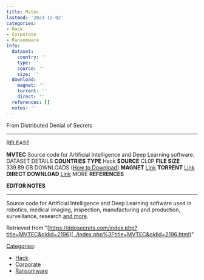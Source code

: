 ```yaml
---
title: Mvtec
lastmod: '2023-12-02'
categories:
- Hack
- Corporate
- Ransomware
info:
  dataset:
    country: ''
    type: ''
    source: ''
    size: ''
  download:
    magnet: ''
    torrent: ''
    direct: ''
  references: []
  notes: ''
---
```




From Distributed Denial of Secrets

---
RELEASE

**MVTEC**
Source code for Artificial Intelligence and Deep Learning software.
DATASET DETAILS
**COUNTRIES**
**TYPE** Hack
**SOURCE** CL0P
**FILE SIZE** 339.89 GB
DOWNLOADS ([How to Download](Torrents.html "Torrents"))
**MAGNET** [Link](magnet:?xt=urn:btih:11bd200b49b37bbda129b56531d99d5844bfbd3d&dn=MVTEC&tr=udp://tracker.coppersurfer.tk:6969&tr=udp://9.rarbg.to:2920&tr=udp://tracker.opentrackr.org:1337&tr=udp://tracker.leechers-paradise.org:6969&tr=udp://exodus.desync.com:6969)
**TORRENT** [Link](../images/d/d0/MVTEC.torrent)
**DIRECT DOWNLOAD** [Link](https://data.ddosecrets.com/MVTEC/)
MORE
**REFERENCES**

**EDITOR NOTES**

---

Source code for Artificial Intelligence and Deep Learning software used
in robotics, medical imaging, inspection, manufacturing and production,
surveillance, research [and
more](https://www.mvtec.com/industries).

Retrieved from
"[https://ddosecrets.com/index.php?title=MVTEC&oldid=2196](../index.php%3Ftitle=MVTEC&oldid=2196.html)"

[Categories](./Special:Categories.html "Special:Categories"):

- [Hack](./Category:Hack.html "Category:Hack")
- [Corporate](./Category:Corporate.html "Category:Corporate")
- [Ransomware](./Category:Ransomware.html "Category:Ransomware")
